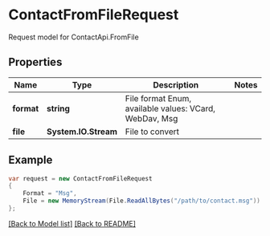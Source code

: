 
# ContactFromFileRequest

Request model for ContactApi.FromFile

## Properties

Name | Type | Description  | Notes
------------- | ------------- | ------------- | -------------
**format** |**string**|File format Enum, available values: VCard, WebDav, Msg |
**file** |**System.IO.Stream**|File to convert |

## Example
```csharp
var request = new ContactFromFileRequest
{ 
    Format = "Msg",
    File = new MemoryStream(File.ReadAllBytes("/path/to/contact.msg"))
};
```

[[Back to Model list]](Models.md) [[Back to README]](README.md)
